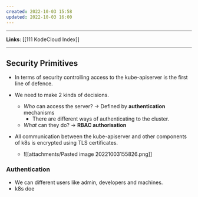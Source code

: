 ```yaml
---
created: 2022-10-03 15:58
updated: 2022-10-03 16:00
---
```

---
**Links**: [[111 KodeCloud Index]]

---
## Security Primitives
- In terms of security controlling access to the kube-apiserver is the first line of defence.
- We need to make 2 kinds of decisions.
	- *Who* can access the server? -> Defined by **authentication** mechanisms
		- There are different ways of authenticating to the cluster.
	- *What* can they do? -> **RBAC authorisation**

- All communication between the kube-apiserver and other components of k8s is encrypted using TLS certificates.
	- ![[attachments/Pasted image 20221003155826.png]]


### Authentication
- We can different users like admin, developers and machines. 
- k8s doe